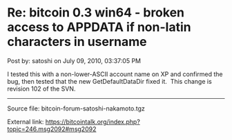 # Re: bitcoin 0.3 win64 - broken access to APPDATA if non-latin characters in username

Post by: satoshi on July 09, 2010, 03:37:05 PM

I tested this with a non-lower-ASCII account name on XP and confirmed the bug, then tested that the new GetDefaultDataDir fixed it. &nbsp;This change is revision 102 of the SVN.

---

Source file: bitcoin-forum-satoshi-nakamoto.tgz

External link: https://bitcointalk.org/index.php?topic=246.msg2092#msg2092

